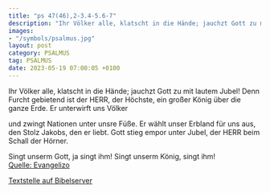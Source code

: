 ```yaml
---
title: "ps 47(46),2-3.4-5.6-7"
description: "Ihr Völker alle, klatscht in die Hände; jauchzt Gott zu mit lautem Jubel! Denn Furcht gebietend ist der HERR, der Höchste, ein großer König über die ganze Erde.  Er unterwirft uns Völker  und zwingt Nationen unter unsre Füße. Er wählt unser Erbland für uns aus, den Stolz Jakob...."
images:
- "/symbols/psalmus.jpg"
layout: post
category: PSALMUS
tag: PSALMUS
date: 2023-05-19 07:00:05 +0100
---
```

Ihr Völker alle, klatscht in die Hände;
jauchzt Gott zu mit lautem Jubel!
Denn Furcht gebietend ist der HERR, der Höchste, ein großer König über die ganze Erde. 
Er unterwirft uns Völker

und zwingt Nationen unter unsre Füße.
Er wählt unser Erbland für uns aus,
den Stolz Jakobs, den er liebt.<!--more-->
Gott stieg empor unter Jubel, der HERR beim Schall der Hörner.

Singt unserm Gott, ja singt ihm! Singt unserm König, singt ihm!<br>
[Quelle: Evangelizo](https://evangeliumtagfuertag.org/DE/gospel)

[Textstelle auf Bibelserver](https://www.bibleserver.com/EU/ps47(46),2-3.4-5.6-7)
